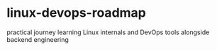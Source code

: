 # linux-devops-roadmap
practical journey learning Linux internals and DevOps tools alongside backend engineering
